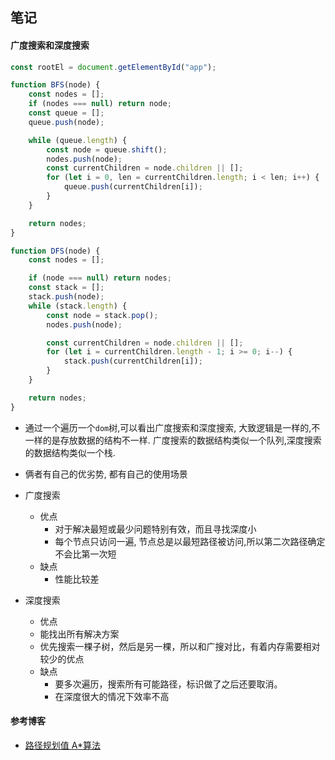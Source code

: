 ## 笔记

#### 广度搜索和深度搜索

```js
const rootEl = document.getElementById("app");

function BFS(node) {
    const nodes = [];
    if (nodes === null) return node;
    const queue = [];
    queue.push(node);

    while (queue.length) {
        const node = queue.shift();
        nodes.push(node);
        const currentChildren = node.children || [];
        for (let i = 0, len = currentChildren.length; i < len; i++) {
            queue.push(currentChildren[i]);
        }
    }

    return nodes;
}

function DFS(node) {
    const nodes = [];

    if (node === null) return nodes;
    const stack = [];
    stack.push(node);
    while (stack.length) {
        const node = stack.pop();
        nodes.push(node);

        const currentChildren = node.children || [];
        for (let i = currentChildren.length - 1; i >= 0; i--) {
            stack.push(currentChildren[i]);
        }
    }

    return nodes;
}
```

-   通过一个遍历一个`dom`树,可以看出广度搜索和深度搜索, 大致逻辑是一样的,不一样的是存放数据的结构不一样. 广度搜索的数据结构类似一个队列,深度搜索的数据结构类似一个栈.
-   俩者有自己的优劣势, 都有自己的使用场景
-   广度搜索

    -   优点
        -   对于解决最短或最少问题特别有效，而且寻找深度小
        -   每个节点只访问一遍, 节点总是以最短路径被访问,所以第二次路径确定不会比第一次短
    -   缺点
        -   性能比较差

-   深度搜索

    -   优点
    -   能找出所有解决方案
    -   优先搜索一棵子树，然后是另一棵，所以和广搜对比，有着内存需要相对较少的优点
    -   缺点
        -   要多次遍历，搜索所有可能路径，标识做了之后还要取消。
        -   在深度很大的情况下效率不高

#### 参考博客

-   [路径规划值 A\*算法](https://zhuanlan.zhihu.com/p/54510444)
